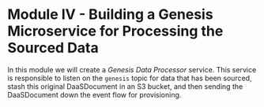 # Module IV - Building a Genesis Microservice for Processing the Sourced Data

In this module we will create a _Genesis Data Processor_ service. This service is responsible to listen on the `genesis` topic for data that has been sourced, stash this original DaaSDocument in an S3 bucket, and then sending the DaaSDocument down the event flow for provisioning.

